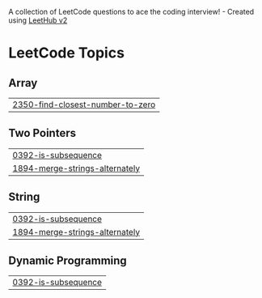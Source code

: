 A collection of LeetCode questions to ace the coding interview! - Created using [LeetHub v2](https://github.com/arunbhardwaj/LeetHub-2.0)
<!---LeetCode Topics Start-->
# LeetCode Topics
## Array
|  |
| ------- |
| [2350-find-closest-number-to-zero](https://github.com/navdeep2602/leetcode/tree/master/2350-find-closest-number-to-zero) |
## Two Pointers
|  |
| ------- |
| [0392-is-subsequence](https://github.com/navdeep2602/leetcode/tree/master/0392-is-subsequence) |
| [1894-merge-strings-alternately](https://github.com/navdeep2602/leetcode/tree/master/1894-merge-strings-alternately) |
## String
|  |
| ------- |
| [0392-is-subsequence](https://github.com/navdeep2602/leetcode/tree/master/0392-is-subsequence) |
| [1894-merge-strings-alternately](https://github.com/navdeep2602/leetcode/tree/master/1894-merge-strings-alternately) |
## Dynamic Programming
|  |
| ------- |
| [0392-is-subsequence](https://github.com/navdeep2602/leetcode/tree/master/0392-is-subsequence) |
<!---LeetCode Topics End-->